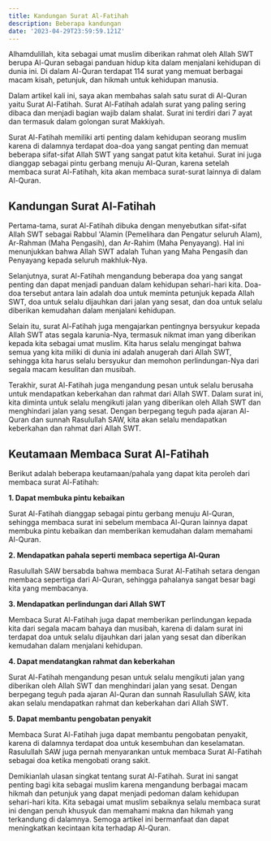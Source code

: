 ```yaml
---
title: Kandungan Surat Al-Fatihah
description: Beberapa kandungan
date: '2023-04-29T23:59:59.121Z'
---
```


Alhamdulillah, kita sebagai umat muslim diberikan rahmat oleh Allah SWT berupa Al-Quran sebagai panduan hidup kita dalam menjalani kehidupan di dunia ini. Di dalam Al-Quran terdapat 114 surat yang memuat berbagai macam kisah, petunjuk, dan hikmah untuk kehidupan manusia.

Dalam artikel kali ini, saya akan membahas salah satu surat di Al-Quran yaitu Surat Al-Fatihah. Surat Al-Fatihah adalah surat yang paling sering dibaca dan menjadi bagian wajib dalam shalat. Surat ini terdiri dari 7 ayat dan termasuk dalam golongan surat Makkiyah.

Surat Al-Fatihah memiliki arti penting dalam kehidupan seorang muslim karena di dalamnya terdapat doa-doa yang sangat penting dan memuat beberapa sifat-sifat Allah SWT yang sangat patut kita ketahui. Surat ini juga dianggap sebagai pintu gerbang menuju Al-Quran, karena setelah membaca surat Al-Fatihah, kita akan membaca surat-surat lainnya di dalam Al-Quran.

## Kandungan Surat Al-Fatihah

Pertama-tama, surat Al-Fatihah dibuka dengan menyebutkan sifat-sifat Allah SWT sebagai Rabbul 'Alamin (Pemelihara dan Pengatur seluruh Alam), Ar-Rahman (Maha Pengasih), dan Ar-Rahim (Maha Penyayang). Hal ini menunjukkan bahwa Allah SWT adalah Tuhan yang Maha Pengasih dan Penyayang kepada seluruh makhluk-Nya.

Selanjutnya, surat Al-Fatihah mengandung beberapa doa yang sangat penting dan dapat menjadi panduan dalam kehidupan sehari-hari kita. Doa-doa tersebut antara lain adalah doa untuk meminta petunjuk kepada Allah SWT, doa untuk selalu dijauhkan dari jalan yang sesat, dan doa untuk selalu diberikan kemudahan dalam menjalani kehidupan.

Selain itu, surat Al-Fatihah juga mengajarkan pentingnya bersyukur kepada Allah SWT atas segala karunia-Nya, termasuk nikmat iman yang diberikan kepada kita sebagai umat muslim. Kita harus selalu mengingat bahwa semua yang kita miliki di dunia ini adalah anugerah dari Allah SWT, sehingga kita harus selalu bersyukur dan memohon perlindungan-Nya dari segala macam kesulitan dan musibah.

Terakhir, surat Al-Fatihah juga mengandung pesan untuk selalu berusaha untuk mendapatkan keberkahan dan rahmat dari Allah SWT. Dalam surat ini, kita diminta untuk selalu mengikuti jalan yang diberikan oleh Allah SWT dan menghindari jalan yang sesat. Dengan berpegang teguh pada ajaran Al-Quran dan sunnah Rasulullah SAW, kita akan selalu mendapatkan keberkahan dan rahmat dari Allah SWT.

## Keutamaan Membaca Surat Al-Fatihah

Berikut adalah beberapa keutamaan/pahala yang dapat kita peroleh dari membaca surat Al-Fatihah:

**1. Dapat membuka pintu kebaikan**

Surat Al-Fatihah dianggap sebagai pintu gerbang menuju Al-Quran, sehingga membaca surat ini sebelum membaca Al-Quran lainnya dapat membuka pintu kebaikan dan memberikan kemudahan dalam memahami Al-Quran.

**2. Mendapatkan pahala seperti membaca sepertiga Al-Quran**

Rasulullah SAW bersabda bahwa membaca Surat Al-Fatihah setara dengan membaca sepertiga dari Al-Quran, sehingga pahalanya sangat besar bagi kita yang membacanya.

**3. Mendapatkan perlindungan dari Allah SWT**

Membaca Surat Al-Fatihah juga dapat memberikan perlindungan kepada kita dari segala macam bahaya dan musibah, karena di dalam surat ini terdapat doa untuk selalu dijauhkan dari jalan yang sesat dan diberikan kemudahan dalam menjalani kehidupan.

**4. Dapat mendatangkan rahmat dan keberkahan**

Surat Al-Fatihah mengandung pesan untuk selalu mengikuti jalan yang diberikan oleh Allah SWT dan menghindari jalan yang sesat. Dengan berpegang teguh pada ajaran Al-Quran dan sunnah Rasulullah SAW, kita akan selalu mendapatkan rahmat dan keberkahan dari Allah SWT.

**5. Dapat membantu pengobatan penyakit**

Membaca Surat Al-Fatihah juga dapat membantu pengobatan penyakit, karena di dalamnya terdapat doa untuk kesembuhan dan keselamatan. Rasulullah SAW juga pernah menyarankan untuk membaca Surat Al-Fatihah sebagai doa ketika mengobati orang sakit.

Demikianlah ulasan singkat tentang surat Al-Fatihah. Surat ini sangat penting bagi kita sebagai muslim karena mengandung berbagai macam hikmah dan petunjuk yang dapat menjadi pedoman dalam kehidupan sehari-hari kita. Kita sebagai umat muslim sebaiknya selalu membaca surat ini dengan penuh khusyuk dan memahami makna dan hikmah yang terkandung di dalamnya. Semoga artikel ini bermanfaat dan dapat meningkatkan kecintaan kita terhadap Al-Quran.